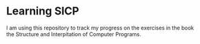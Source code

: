 Learning SICP
=============

I am using this repository to track my progress on the exercises in the book
the Structure and Interpitation of Computer Programs.  
